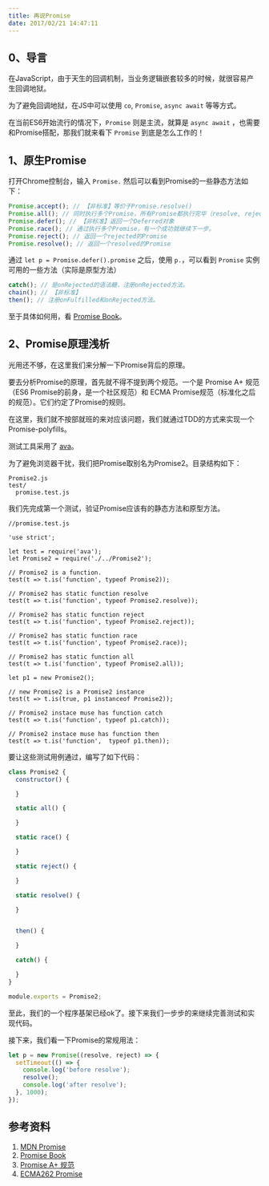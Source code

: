 ```yaml
---
title: 再说Promise
date: 2017/02/21 14:47:11
---
```


## 0、导言

在JavaScript，由于天生的回调机制，当业务逻辑嵌套较多的时候，就很容易产生回调地狱。

为了避免回调地狱，在JS中可以使用 ``co``, ``Promise``, ``async await`` 等等方式。

在当前ES6开始流行的情况下，``Promise`` 则是主流，就算是 ``async await`` ，也需要和Promise搭配，那我们就来看下 ``Promise`` 到底是怎么工作的！

## 1、原生Promise

打开Chrome控制台，输入 ``Promise.`` 然后可以看到Promise的一些静态方法如下：

```javascript
Promise.accept(); // 【非标准】等价于Promise.resolve()
Promise.all(); // 同时执行多个Promise，所有Promise都执行完毕（resolve, reject都算）之后，才会调用then方法。
Promise.defer(); // 【非标准】返回一个Deferred对象
Promise.race(); // 通过执行多个Promise，有一个成功就继续下一步。
Promise.reject(); // 返回一个rejected的Promise
Promise.resolve(); // 返回一个resolved的Promise
```

通过 ``let p = Promise.defer().promise`` 之后，使用 ``p.``，可以看到 ``Promise`` 实例可用的一些方法（实际是原型方法）

```javascript
catch(); // 是onRejected的语法糖，注册onRejected方法。
chain(); // 【非标准】
then(); // 注册onFulfilled和onRejected方法。
```

至于具体如何用，看 [Promise Book](http://liubin.org/promises-book)。

## 2、Promise原理浅析

光用还不够，在这里我们来分解一下Promise背后的原理。

要去分析Promise的原理，首先就不得不提到两个规范。一个是 Promise A+ 规范（ES6 Promise的前身，是一个社区规范）和 ECMA Promise规范（标准化之后的规范）。它们约定了Promise的规则。

在这里，我们就不按部就班的来对应该问题，我们就通过TDD的方式来实现一个Promise-polyfills。

测试工具采用了 [ava]()。

为了避免浏览器干扰，我们把Promise取别名为Promise2。目录结构如下：

```
Promise2.js
test/
  promise.test.js
```

我们先完成第一个测试，验证Promise应该有的静态方法和原型方法。

```
//promise.test.js

'use strict';

let test = require('ava');
let Promise2 = require('./../Promise2');

// Promise2 is a function. 
test(t => t.is('function', typeof Promise2));

// Promise2 has static function resolve
test(t => t.is('function', typeof Promise2.resolve));

// Promise2 has static function reject
test(t => t.is('function', typeof Promise2.reject));

// Promise2 has static function race
test(t => t.is('function', typeof Promise2.race));

// Promise2 has static function all
test(t => t.is('function', typeof Promise2.all));

let p1 = new Promise2();

// new Promise2 is a Promise2 instance
test(t => t.is(true, p1 instanceof Promise2));

// Promise2 instace muse has function catch
test(t => t.is('function', typeof p1.catch));

// Promise2 instace muse has function then
test(t => t.is('function',  typeof p1.then));
```

要让这些测试用例通过，编写了如下代码：

```javascript
class Promise2 {
  constructor() {

  }

  static all() {

  }

  static race() {

  }

  static reject() {

  }

  static resolve() {

  }


  then() {

  }

  catch() {

  }
}

module.exports = Promise2;
```

至此，我们的一个程序基架已经ok了。接下来我们一步步的来继续完善测试和实现代码。

接下来，我们看一下Promise的常规用法：

```javascript
let p = new Promise((resolve, reject) => {
  setTimeout(() => {
    console.log('before resolve');
    resolve();
    console.log('after resolve');
  }, 1000);
});
```

## 参考资料

1. [MDN Promise](https://developer.mozilla.org/en-US/docs/Web/JavaScript/Reference/Global_Objects/Promise)
2. [Promise Book](http://liubin.org/promises-book)
3. [Promise A+ 规范](https://promisesaplus.com/)
4. [ECMA262 Promise](https://tc39.github.io/ecma262/#sec-promise-objects)